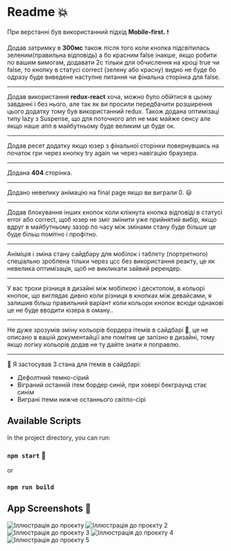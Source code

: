 # Readme :boom:

При верстанні був використанний підхід **Mobile-first.** :exclamation:

Додав затримку в **300мс** також після того коли кнопка підсвітилась зеленим(правильна відповідь) а бо красним false інакше, якщо робити по вашим вимогам, додавати 2с тільки для обчислення на кроці true чи false, то  кнопку в статусі correct (зелену або красну) видно не буде бо одразу буде виведене наступне питання чи фінальна сторінка для false.

------------


Додав використання **redux-react** хоча, можно було обійтися в цьому завданні і без нього, але так як ви просили передбачити розширення цього додатку тому був використанний redux.
Також додана оптимізаці типу lazy з Suspense, що для поточного апп не має майже сенсу але якщо наше апп в майбутньому буде великим це буде ок.

------------


Додав ресет додатку якщо юзер з фінальної сторінки повернувшись на початок гри через кнопку try again чи через навігацію браузера.

------------


Додана **404** сторінка.

------------

Додано невелику анімацію на final page якщо ви виграли 0. :smiley:

------------

Додав блокування інших кнопок коли клікнута кнопка відповіді в статусі error або correct, щоб юзер не зміг змінити уже прийнятий вибір, якщо вдруг в майбутньому зазор по часу між змінами стану буде більше це буде більш помітно і профітно.

------------


Аніміція і зміна стану сайдбару для мобілок і таблету (портретного) спеціально зроблена тільки через цсс без використання реакту, це як невелика оптимізація, щоб не викликати зайвий ререндер.

------------


У вас трохи різниця в дизайні між мобілкою і десктопом, в кольорі кнопок, що виглядає дивно коли різниця в кнопках  між девайсами, я залишив більш правильний варіант коли кольори кнопок всюди однакові це не буде вводити юзера в оману..

------------


Не дуже зрозумів зміну кольорів бордера ітемів в сайдбарі :pray:, це не описано в вашій документайції  але помітив це запізно в дизайні, тому якщо логіку кольорів додав не ту  дайте знати я поправлю.

------------


:pushpin: Я застосував 3 стана для ітемів в сайдбарі:
- Дефолтний темно-сірий 
- Віграний останній ітем бордер синій, при ховері бекграунд стає синім
- Виграні ітеми нижче останнього світло-сірі

## Available Scripts

In the project directory, you can run:

### `npm start` :tada:
or
### `npm run build`

## App Screenshots :eyes:

![Іллюстрація до проєкту](https://i.imgur.com/4xBAO9A.png)
![Іллюстрація до проєкту 2](https://i.imgur.com/UNfTNnY.png)
![Іллюстрація до проєкту 3](https://i.imgur.com/UNw63Ji.png)
![Іллюстрація до проєкту 4](https://i.imgur.com/AAXciJr.png)
![Іллюстрація до проєкту 5](https://i.imgur.com/Vs2Ssx3.png)